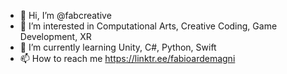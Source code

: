 - 👋 Hi, I’m @fabcreative
- 👀 I’m interested in Computational Arts, Creative Coding, Game Development, XR
- 🌱 I’m currently learning Unity, C#, Python, Swift
- 📫 How to reach me https://linktr.ee/fabioardemagni

<!---
fabcreative/fabcreative is a ✨ special ✨ repository because its `README.md` (this file) appears on your GitHub profile.
You can click the Preview link to take a look at your changes.
--->
